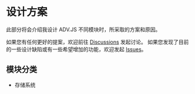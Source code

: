 # 设计方案

此部分将会介绍我设计 ADV.JS 不同模块时，所采取的方案和原因。

如果您有任何更好的提案，欢迎前往 [Discussions](https://github.com/YunYouJun/advjs/discussions) 发起讨论。
如果您发现了目前的一些设计缺陷或有一些希望增加的功能，欢迎发起 [Issues](https://github.com/YunYouJun/advjs/issues)。

## 模块分类

- 存储系统

